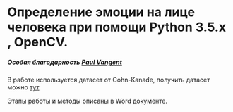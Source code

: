 # Определение эмоции на лице человека при помощи Python 3.5.x , OpenCV.

##### Особая благодарность [Paul Vangent](http://www.paulvangent.com/)
В работе используется датасет от Cohn-Kanade, получить датасет можно [тут](http://www.consortium.ri.cmu.edu/ckagree/)

Этапы работы и методы описаны в Word документе.
